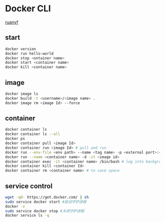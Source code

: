 # Docker CLI

[ruanyf](https://www.ruanyifeng.com/blog/2018/02/docker-tutorial.html)

## start

```sh
docker version
docker run hello-world
docker stop <ontainer name>
docker start <container name>
docker kill <container name>
```

## image

```sh
docker image ls
docker build -t <username>/<image name> .
docker image rm <image Id> --force
```

## container

```sh
docker container ls
docker container ls --all
docker ps
docker container pull <image Id>
docker container run <image Id> # pull and run
docker run --env-file <env path> --name <tag name> -p <external port>:<app local port> -d <username>/<image name>
docker run --name <container name> -d -it <image id>
docker container exec -it <container name> /bin/bash # log into background running container
docker container kill <container Id>
docker container rm <container name> # to save space
```

## service control

```sh
wget -qO- https://get.docker.com/ | sh
sudo service docker start #启动守护进程
docker -v
sudo service docker stop #关闭守护进程
docker service ls -q
```
